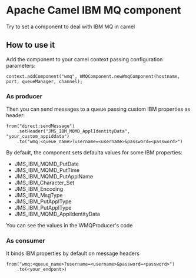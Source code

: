 # Apache Camel IBM MQ component

Try to set a component to deal with IBM MQ in camel

## How to use it

Add the component to your camel context passing configuration parameters:  
``` 
context.addComponent("wmq", WMQComponent.newWmqComponent(hostname, port, queueManager, channel);
```

### As producer

Then you can send messages to a queue passing custom IBM properties as header:
```
from("direct:sendMessage")
    .setHeader("JMS_IBM_MQMD_ApplIdentityData", "your_custom_appiddata")
    .to("wmq:<queue_name>?username=<username>&password=<password>")
```

By default, the component sets defaulta values for some IBM properties:
 - JMS_IBM_MQMD_PutDate
 - JMS_IBM_MQMD_PutTime
 - JMS_IBM_MQMD_PutApplName
 - JMS_IBM_Character_Set
 - JMS_IBM_Encoding
 - JMS_IBM_MsgType
 - JMS_IBM_PutApplType
 - JMS_IBM_PutApplType
 - JMS_IBM_MQMD_ApplIdentityData
 
You can see the values in the WMQProducer's code

### As consumer

It binds IBM properties by default on message headers

```
from("wmq:<queue_name>?username=<username>&password=<password>")
    .to(<your_endpont>)
```

